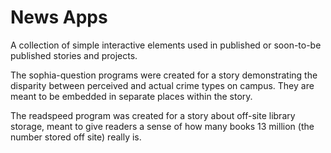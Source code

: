 # News Apps

A collection of simple interactive elements used in published or soon-to-be published stories and projects. 

The sophia-question programs were created for a story demonstrating the disparity between perceived and actual crime types on campus. They are meant to be embedded in separate places within the story. 

The readspeed program was created for a story about off-site library storage, meant to give readers a sense of how many books 13 million (the number stored off site) really is.
